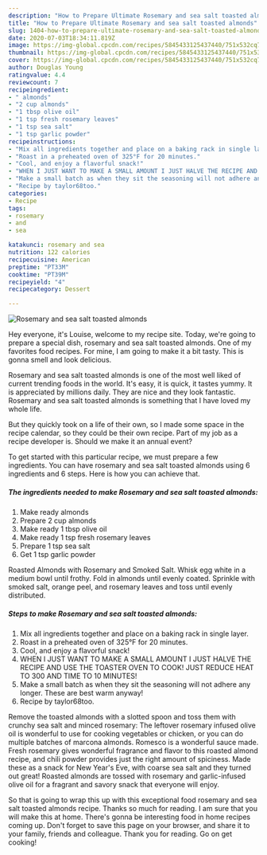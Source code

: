 ```yaml
---
description: "How to Prepare Ultimate Rosemary and sea salt toasted almonds"
title: "How to Prepare Ultimate Rosemary and sea salt toasted almonds"
slug: 1404-how-to-prepare-ultimate-rosemary-and-sea-salt-toasted-almonds
date: 2020-07-03T18:34:11.819Z
image: https://img-global.cpcdn.com/recipes/5845433125437440/751x532cq70/rosemary-and-sea-salt-toasted-almonds-recipe-main-photo.jpg
thumbnail: https://img-global.cpcdn.com/recipes/5845433125437440/751x532cq70/rosemary-and-sea-salt-toasted-almonds-recipe-main-photo.jpg
cover: https://img-global.cpcdn.com/recipes/5845433125437440/751x532cq70/rosemary-and-sea-salt-toasted-almonds-recipe-main-photo.jpg
author: Douglas Young
ratingvalue: 4.4
reviewcount: 7
recipeingredient:
- " almonds"
- "2 cup almonds"
- "1 tbsp olive oil"
- "1 tsp fresh rosemary leaves"
- "1 tsp sea salt"
- "1 tsp garlic powder"
recipeinstructions:
- "Mix all ingredients together and place on a baking rack in single layer."
- "Roast in a preheated oven of 325°F for 20 minutes."
- "Cool, and enjoy a flavorful snack!"
- "WHEN I JUST WANT TO MAKE A SMALL AMOUNT I JUST HALVE THE RECIPE AND USE THE TOASTER OVEN TO COOK! JUST REDUCE HEAT TO 300 AND TIME TO 10 MINUTES!"
- "Make a small batch as when they sit the seasoning will not adhere any longer. These are best warm anyway!"
- "Recipe by taylor68too."
categories:
- Recipe
tags:
- rosemary
- and
- sea

katakunci: rosemary and sea 
nutrition: 122 calories
recipecuisine: American
preptime: "PT33M"
cooktime: "PT39M"
recipeyield: "4"
recipecategory: Dessert

---
```



![Rosemary and sea salt toasted almonds](https://img-global.cpcdn.com/recipes/5845433125437440/751x532cq70/rosemary-and-sea-salt-toasted-almonds-recipe-main-photo.jpg)

Hey everyone, it's Louise, welcome to my recipe site. Today, we're going to prepare a special dish, rosemary and sea salt toasted almonds. One of my favorites food recipes. For mine, I am going to make it a bit tasty. This is gonna smell and look delicious.

Rosemary and sea salt toasted almonds is one of the most well liked of current trending foods in the world. It's easy, it is quick, it tastes yummy. It is appreciated by millions daily. They are nice and they look fantastic. Rosemary and sea salt toasted almonds is something that I have loved my whole life.

But they quickly took on a life of their own, so I made some space in the recipe calendar, so they could be their own recipe. Part of my job as a recipe developer is. Should we make it an annual event?


To get started with this particular recipe, we must prepare a few ingredients. You can have rosemary and sea salt toasted almonds using 6 ingredients and 6 steps. Here is how you can achieve that.

<!--inarticleads1-->

##### The ingredients needed to make Rosemary and sea salt toasted almonds:

1. Make ready  almonds
1. Prepare 2 cup almonds
1. Make ready 1 tbsp olive oil
1. Make ready 1 tsp fresh rosemary leaves
1. Prepare 1 tsp sea salt
1. Get 1 tsp garlic powder


Roasted Almonds with Rosemary and Smoked Salt. Whisk egg white in a medium bowl until frothy. Fold in almonds until evenly coated. Sprinkle with smoked salt, orange peel, and rosemary leaves and toss until evenly distributed. 

<!--inarticleads2-->

##### Steps to make Rosemary and sea salt toasted almonds:

1. Mix all ingredients together and place on a baking rack in single layer.
1. Roast in a preheated oven of 325°F for 20 minutes.
1. Cool, and enjoy a flavorful snack!
1. WHEN I JUST WANT TO MAKE A SMALL AMOUNT I JUST HALVE THE RECIPE AND USE THE TOASTER OVEN TO COOK! JUST REDUCE HEAT TO 300 AND TIME TO 10 MINUTES!
1. Make a small batch as when they sit the seasoning will not adhere any longer. These are best warm anyway!
1. Recipe by taylor68too.


Remove the toasted almonds with a slotted spoon and toss them with crunchy sea salt and minced rosemary: The leftover rosemary infused olive oil is wonderful to use for cooking vegetables or chicken, or you can do multiple batches of marcona almonds. Romesco is a wonderful sauce made. Fresh rosemary gives wonderful fragrance and flavor to this roasted almond recipe, and chili powder provides just the right amount of spiciness. Made these as a snack for New Year&#39;s Eve, with coarse sea salt and they turned out great! Roasted almonds are tossed with rosemary and garlic-infused olive oil for a fragrant and savory snack that everyone will enjoy. 

So that is going to wrap this up with this exceptional food rosemary and sea salt toasted almonds recipe. Thanks so much for reading. I am sure that you will make this at home. There's gonna be interesting food in home recipes coming up. Don't forget to save this page on your browser, and share it to your family, friends and colleague. Thank you for reading. Go on get cooking!
